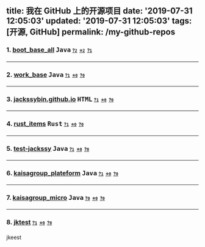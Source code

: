 title: 我在 GitHub 上的开源项目
date: '2019-07-31 12:05:03'
updated: '2019-07-31 12:05:03'
tags: [开源, GitHub]
permalink: /my-github-repos
---
<!-- 该页面会被定时任务自动覆盖，所以请勿手工更新 -->
<!-- 如果你有更漂亮的排版方式，请发 issue 告诉我们 -->

### 1. [boot_base_all](https://github.com/jackssybin/boot_base_all) <kbd title="主要编程语言">Java</kbd> <span style="font-size: 12px;">[?`2`](https://github.com/jackssybin/boot_base_all/watchers "关注数")&nbsp;&nbsp;[⭐️`2`](https://github.com/jackssybin/boot_base_all/stargazers "收藏数")&nbsp;&nbsp;[?`1`](https://github.com/jackssybin/boot_base_all/network/members "分叉数")</span>





---

### 2. [work_base](https://github.com/jackssybin/work_base) <kbd title="主要编程语言">Java</kbd> <span style="font-size: 12px;">[?`1`](https://github.com/jackssybin/work_base/watchers "关注数")&nbsp;&nbsp;[⭐️`0`](https://github.com/jackssybin/work_base/stargazers "收藏数")&nbsp;&nbsp;[?`0`](https://github.com/jackssybin/work_base/network/members "分叉数")</span>





---

### 3. [jackssybin.github.io](https://github.com/jackssybin/jackssybin.github.io) <kbd title="主要编程语言">HTML</kbd> <span style="font-size: 12px;">[?`1`](https://github.com/jackssybin/jackssybin.github.io/watchers "关注数")&nbsp;&nbsp;[⭐️`0`](https://github.com/jackssybin/jackssybin.github.io/stargazers "收藏数")&nbsp;&nbsp;[?`0`](https://github.com/jackssybin/jackssybin.github.io/network/members "分叉数")</span>





---

### 4. [rust_items](https://github.com/jackssybin/rust_items) <kbd title="主要编程语言">Rust</kbd> <span style="font-size: 12px;">[?`1`](https://github.com/jackssybin/rust_items/watchers "关注数")&nbsp;&nbsp;[⭐️`0`](https://github.com/jackssybin/rust_items/stargazers "收藏数")&nbsp;&nbsp;[?`0`](https://github.com/jackssybin/rust_items/network/members "分叉数")</span>





---

### 5. [test-jackssy](https://github.com/jackssybin/test-jackssy) <kbd title="主要编程语言">Java</kbd> <span style="font-size: 12px;">[?`1`](https://github.com/jackssybin/test-jackssy/watchers "关注数")&nbsp;&nbsp;[⭐️`0`](https://github.com/jackssybin/test-jackssy/stargazers "收藏数")&nbsp;&nbsp;[?`0`](https://github.com/jackssybin/test-jackssy/network/members "分叉数")</span>





---

### 6. [kaisagroup_plateform](https://github.com/jackssybin/kaisagroup_plateform) <kbd title="主要编程语言">Java</kbd> <span style="font-size: 12px;">[?`1`](https://github.com/jackssybin/kaisagroup_plateform/watchers "关注数")&nbsp;&nbsp;[⭐️`0`](https://github.com/jackssybin/kaisagroup_plateform/stargazers "收藏数")&nbsp;&nbsp;[?`0`](https://github.com/jackssybin/kaisagroup_plateform/network/members "分叉数")</span>





---

### 7. [kaisagroup_micro](https://github.com/jackssybin/kaisagroup_micro) <kbd title="主要编程语言">Java</kbd> <span style="font-size: 12px;">[?`0`](https://github.com/jackssybin/kaisagroup_micro/watchers "关注数")&nbsp;&nbsp;[⭐️`0`](https://github.com/jackssybin/kaisagroup_micro/stargazers "收藏数")&nbsp;&nbsp;[?`0`](https://github.com/jackssybin/kaisagroup_micro/network/members "分叉数")</span>





---

### 8. [jktest](https://github.com/jackssybin/jktest) <kbd title="主要编程语言"></kbd> <span style="font-size: 12px;">[?`1`](https://github.com/jackssybin/jktest/watchers "关注数")&nbsp;&nbsp;[⭐️`0`](https://github.com/jackssybin/jktest/stargazers "收藏数")&nbsp;&nbsp;[?`0`](https://github.com/jackssybin/jktest/network/members "分叉数")</span>

jkeest


